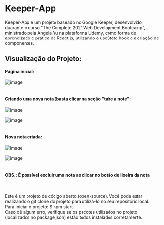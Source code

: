 # Keeper-App
Keeper-App é um projeto baseado no Google Keeper, desenvolvido duarante o curso "The Complete 2021 Web Development Bootcamp", ministrado pela Angela Yu na plataforma Udemy, como forma de aprendizado e prática de React.js, utilizando a useState hook e a criação de componentes.</br>
## Visualização do Projeto:
#### Página inicial:
![image](https://user-images.githubusercontent.com/80121288/157985642-2a60a8d0-8553-4ff6-9c35-e409a1c0ea3b.png) </br></br>
#### Criando uma nova nota (basta clicar na seção "take a note":
![image](https://user-images.githubusercontent.com/80121288/157985739-756fca23-a411-4711-9292-91f4bab1b18b.png) </br></br>
![image](https://user-images.githubusercontent.com/80121288/157985815-7b95d427-85b6-4917-9124-039ce74d0694.png) </br></br>
#### Nova nota criada:
![image](https://user-images.githubusercontent.com/80121288/157985858-4ccc11ad-e04d-4ff1-857d-4dd4027e8d27.png) </br></br>
![image](https://user-images.githubusercontent.com/80121288/157985905-2361c3ad-bcfa-457a-bdd5-ce904ce734c9.png) </br></br>
#### OBS.: É possível excluir uma nota ao clicar no botão de lixeira da nota
</br></br>
Este é um projeto de código aberto (open-source). Você pode estar realizando o git clone do projeto para utilizá-lo no seu repositório local. </br>
Para iniciar o projeto: $ npm start </br>
Caso dê algum erro, verifique se os pacotes utilizados no projeto (localizados no package.json) estão todos instalados corretamente.
